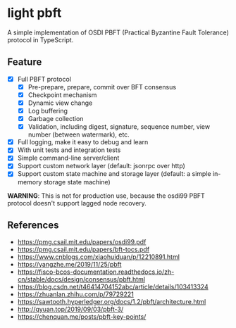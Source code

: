 # light pbft

A simple implementation of OSDI PBFT (Practical Byzantine Fault Tolerance) protocol in TypeScript.

## Feature

- [x] Full PBFT protocol
  - [x] Pre-prepare, prepare, commit over BFT consensus
  - [x] Checkpoint mechanism
  - [x] Dynamic view change
  - [x] Log buffering
  - [x] Garbage collection
  - [x] Validation, including digest, signature, sequence number, view number (between watermark), etc.
- [x] Full logging, make it easy to debug and learn
- [x] With unit tests and integration tests
- [x] Simple command-line server/client
- [x] Support custom network layer (default: jsonrpc over http)
- [x] Support custom state machine and storage layer (default: a simple in-memory storage state machine)

**WARNING**: This is not for production use, because the osdi99 PBFT protocol doesn't support lagged node recovery.

## References

- <https://pmg.csail.mit.edu/papers/osdi99.pdf>
- <https://pmg.csail.mit.edu/papers/bft-tocs.pdf>
- <https://www.cnblogs.com/xiaohuiduan/p/12210891.html>
- <https://yangzhe.me/2019/11/25/pbft>
- <https://fisco-bcos-documentation.readthedocs.io/zh-cn/stable/docs/design/consensus/pbft.html>
- <https://blog.csdn.net/t46414704152abc/article/details/103413324>
- <https://zhuanlan.zhihu.com/p/79729221>
- <https://sawtooth.hyperledger.org/docs/1.2/pbft/architecture.html>
- <http://qyuan.top/2019/09/03/pbft-3/>
- <https://chenquan.me/posts/pbft-key-points/>
